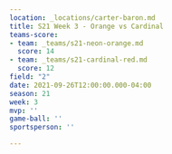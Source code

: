 ```yaml
---
location: _locations/carter-baron.md
title: S21 Week 3 - Orange vs Cardinal
teams-score:
- team: _teams/s21-neon-orange.md
  score: 14
- team: _teams/s21-cardinal-red.md
  score: 12
field: "2"
date: 2021-09-26T12:00:00.000-04:00
season: 21
week: 3
mvp: ''
game-ball: ''
sportsperson: ''

---
```

